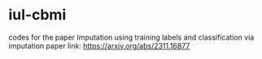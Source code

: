 # iul-cbmi
 codes for the paper Imputation using training labels and classification via imputation
 paper link:
 https://arxiv.org/abs/2311.16877
